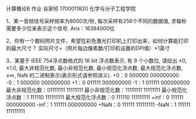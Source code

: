 ﻿计算概论B 作业 
谷家桢 1700011820 化学与分子工程学院


1、某一音频信号采样频率为8000次/秒, 每次采样有256个不同的数据值, 求每秒需要多少位来表示这个信号.
Ans：16384000位

2、你有一个数码照片文件，希望在彩色激光打印机上打印出来，如何计算能打印的最大尺寸？
实际尺寸=（照片每边像素数/打印机设置的DPI值）*1英寸

3、某基于 IEEE 754浮点数格式的 16 bit 浮点数表示, 有 9 个小数位, 请给出 ±0, ±1.0, 最大非规范化数, 最小非规范化数, 最小规范化浮点数, 最大规范化浮点数,±∞, NaN 的二进制表示(表示形式请参照讲义).
+0：0 000000 000000000
-0：1 000000 000000000
+1：0 011111 000000000
-1：1 011111 000000000
最大非规范化数：01111111 11111111
最小非规范化数：11111111 11111111
最小规范化浮点数：1 111110 111111111
最大规范化浮点数：0 111110 111111111
+inf：0 111111 000000000
-inf：1 111111 000000000
+NaN：0 111111 111111111
-NaN：1 111111 111111111





